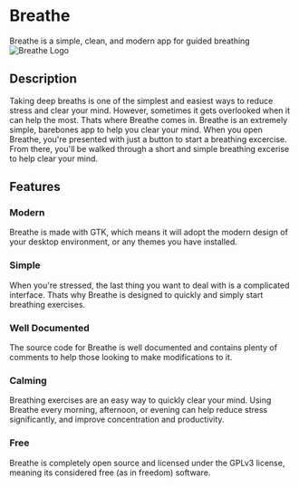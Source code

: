 # Breathe 
Breathe is a simple, clean, and modern app for guided breathing
![Breathe Logo](https://v0lttech.com/assets/img/breathelogo.png)

## Description
Taking deep breaths is one of the simplest and easiest ways to reduce stress and clear your mind. However, sometimes it gets overlooked when it can help the most. Thats where Breathe comes in. Breathe is an extremely simple, barebones app to help you clear your mind. When you open Breathe, you're presented with just a button to start a breathing excercise. From there, you'll be walked through a short and simple breathing excerise to help clear your mind.

## Features
### Modern
Breathe is made with GTK, which means it will adopt the modern design of your desktop environment, or any themes you have installed.

### Simple
When you're stressed, the last thing you want to deal with is a complicated interface. Thats why Breathe is designed to quickly and simply start breathing exercises.

### Well Documented
The source code for Breathe is well documented and contains plenty of comments to help those looking to make modifications to it.

### Calming
Breathing exercises are an easy way to quickly clear your mind. Using Breathe every morning, afternoon, or evening can help reduce stress significantly, and improve concentration and productivity.

### Free
Breathe is completely open source and licensed under the GPLv3 license, meaning its considered free (as in freedom) software.
